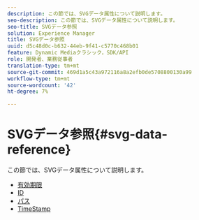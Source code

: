 ```yaml
---
description: この節では、SVGデータ属性について説明します。
seo-description: この節では、SVGデータ属性について説明します。
seo-title: SVGデータ参照
solution: Experience Manager
title: SVGデータ参照
uuid: d5c48d0c-b632-44eb-9f41-c5770c468b01
feature: Dynamic Mediaクラシック，SDK/API
role: 開発者、業務従事者
translation-type: tm+mt
source-git-commit: 469d1a5c43a972116a8a2efb0de5708800130a99
workflow-type: tm+mt
source-wordcount: '42'
ht-degree: 7%

---
```



# SVGデータ参照{#svg-data-reference}

この節では、SVGデータ属性について説明します。

* [有効期限](r-expiration-svg.md)
* [ID](r-id-svg.md)
* [パス](r-path-svg.md)
* [TimeStamp](r-timestamp-svg.md)
